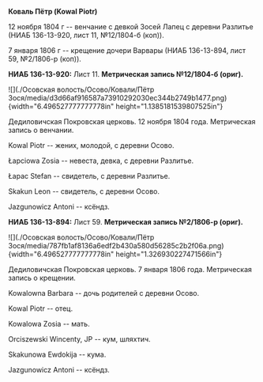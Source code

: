 **Коваль Пётр (Kowal Piotr)**

12 ноября 1804 г -- венчание с девкой Зосей Лапец с деревни Разлитье
(НИАБ 136-13-920, лист 11, №12/1804-б (коп)).

7 января 1806 г -- крещение дочери Варвары (НИАБ 136-13-894, лист 59,
№2/1806-р (коп)).

**НИАБ 136-13-920:** Лист 11. **Метрическая запись №12/1804-б (ориг).**

![](./Осовская волость/Осово/Ковали/Пётр Зося/media/d3d66af916587a73910292030ec344b2749b1477.png){width="6.496527777777778in"
height="1.1385181539807525in"}

Дедиловичская Покровская церковь. 12 ноября 1804 года. Метрическая
запись о венчании.

Kowal Piotr -- жених, молодой, с деревни Осовo.

Łapciowa Zosia -- невеста, девка, с деревни Разлитье.

Łapac Stefan -- свидетель, с деревни Разлитье.

Skakun Leon -- свидетель, с деревни Осовo.

Jazgunowicz Antoni -- ксёндз.

**НИАБ 136-13-894:** Лист 59. **Метрическая запись №2/1806-р (ориг).**

![](./Осовская волость/Осово/Ковали/Пётр Зося/media/787fb1af8136a6edf2b430a580d56285c2b2f06a.png){width="6.496527777777778in"
height="1.326930227471566in"}

Дедиловичская Покровская церковь. 7 января 1806 года. Метрическая запись
о крещении.

Kowalowna Barbara -- дочь родителей с деревни Осовo.

Kowal Piotr -- отец.

Kowalowa Zosia -- мать.

Orciszewski Wincenty, JP -- кум, шляхтич.

Skakunowa Ewdokija -- кума.

Jazgunowicz Antoni -- ксёндз.
